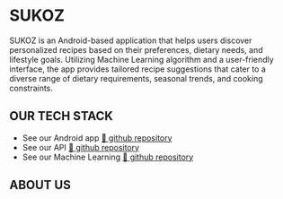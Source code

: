 # SUKOZ

SUKOZ is an Android-based application that helps users discover personalized recipes based on their preferences, dietary needs, and lifestyle goals. Utilizing Machine Learning algorithm and a user-friendly interface, the app provides tailored recipe suggestions that cater to a diverse range of dietary requirements, seasonal trends, and cooking constraints.

## OUR TECH STACK

- See our Android app [🔗 github repository](https://github.com/Faiz-Zenith/SUKOZ_Capstone)
- See our API [🔗 github repository](https://github.com/Faiz-Zenith/SUKOZ_Capstone)
- See our Machine Learning [🔗 github repository](https://github.com/Faiz-Zenith/SUKOZ_Capstone)

## ABOUT US
